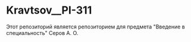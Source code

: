 # Kravtsov__PI-311
Этот репозиторий является репозиторием для предмета "Введение в специальность" Серов А. О.

